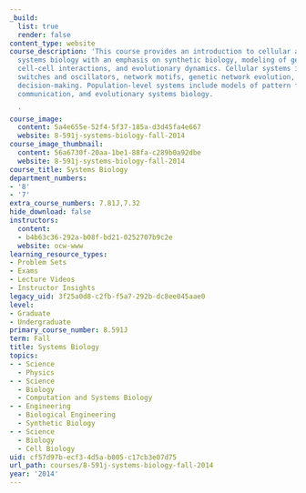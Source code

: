 ```yaml
---
_build:
  list: true
  render: false
content_type: website
course_description: 'This course provides an introduction to cellular and population-level
  systems biology with an emphasis on synthetic biology, modeling of genetic networks,
  cell-cell interactions, and evolutionary dynamics. Cellular systems include genetic
  switches and oscillators, network motifs, genetic network evolution, and cellular
  decision-making. Population-level systems include models of pattern formation, cell-cell
  communication, and evolutionary systems biology.

  '
course_image:
  content: 5a4e655e-52f4-5f37-185a-d3d45fa4e667
  website: 8-591j-systems-biology-fall-2014
course_image_thumbnail:
  content: 56a6730f-20aa-1be1-88fa-c289b0a92dbe
  website: 8-591j-systems-biology-fall-2014
course_title: Systems Biology
department_numbers:
- '8'
- '7'
extra_course_numbers: 7.81J,7.32
hide_download: false
instructors:
  content:
  - b4b63c36-292a-b08f-bd21-0252707b9c2e
  website: ocw-www
learning_resource_types:
- Problem Sets
- Exams
- Lecture Videos
- Instructor Insights
legacy_uid: 3f25a0d8-c2fb-f5a7-292b-dc8ee045aae0
level:
- Graduate
- Undergraduate
primary_course_number: 8.591J
term: Fall
title: Systems Biology
topics:
- - Science
  - Physics
- - Science
  - Biology
  - Computation and Systems Biology
- - Engineering
  - Biological Engineering
  - Synthetic Biology
- - Science
  - Biology
  - Cell Biology
uid: cf57d97b-ecf3-4d5a-b005-c17cb3e07d75
url_path: courses/8-591j-systems-biology-fall-2014
year: '2014'
---
```

